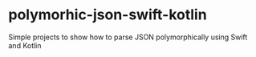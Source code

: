 # polymorhic-json-swift-kotlin
Simple projects to show how to parse JSON polymorphically using Swift and Kotlin
